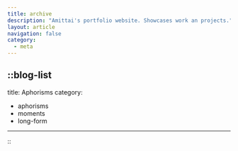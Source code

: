 ```yaml
---
title: archive
description: "Amittai's portfolio website. Showcases work an projects."
layout: article
navigation: false
category:
  - meta
---
```


<!-- ::blog-list
---
title: Writing
---
:: -->

::blog-list
---
title: Aphorisms
category:
  - aphorisms
  - moments
  - long-form
---
::


<!-- ::blog-list
---
title: Moments
category:
  - moments
---
:: -->
